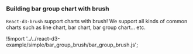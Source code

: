 ### Building bar group chart with brush

`React-d3-brush` support charts with brush! We support all kinds of common charts such as line chart, bar chart, bar group chart... etc.


<div id="data_brush_bar_group" class="demo home-right"></div>
<script src="/react-d3-example/dist/simple/min/bar_group_brush.min.js"></script>

!!import '../../react-d3-example/simple/bar_group_brush/bar_group_brush.js';
